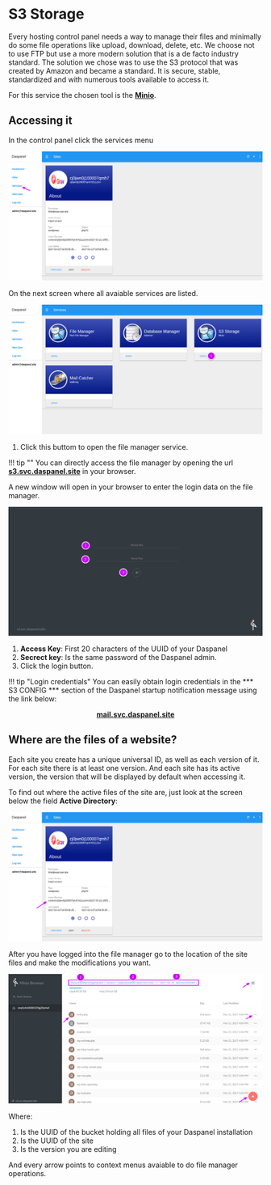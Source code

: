 # S3 Storage

Every hosting control panel needs a way to manage their files and minimally do some 
file operations like upload, download, delete, etc. We choose not to use FTP but use a 
more modern solution that is a de facto industry standard. The solution we chose 
was to use the S3 protocol that was created by Amazon and became a standard. 
It is secure, stable, standardized and with numerous tools available to access it.

For this service the chosen tool is the <b><a href="https://minio.io/" target="_blank">Minio</a></b>.

## Accessing it

In the control panel click the services menu

[![Daspanel services menu](/img/services-menu.png)](/img/services-menu.png)

On the next screen where all avaiable services are listed.

[![Daspanel services filemanager](img/open-s3-storage.png)](img/open-s3-storage.png)

1. Click this buttom to open the file manager service.

!!! tip ""
    You can directly access the file manager by opening the url 
    <b><a href="http://s3.svc.daspanel.site" target="_blank">s3.svc.daspanel.site</a></b>
    in your browser.

A new window will open in your browser to enter the login data on the file manager. 

[![Daspanel filemanager login](img/s3filemanager-login.png)](img/s3filemanager-login.png)

1. **Access Key**: First 20 characters of the UUID of your Daspanel
2. **Secrect key**: Is the same password of the Daspanel admin.
3. Click the login button.

!!! tip "Login credentials"
    You can easily obtain login credentials in the *** S3 CONFIG *** section of 
    the Daspanel startup notification message using the link below:
    <p align="center">
        <b><a href="http://mail.svc.daspanel.site" target="_blank">mail.svc.daspanel.site</a></b><br>
    </p>

## Where are the files of a website?

Each site you create has a unique universal ID, as well as each version of it. 
For each site there is at least one version. And each site has its active version, 
the version that will be displayed by default when accessing it.

To find out where the active files of the site are, just look at the screen below 
the field **Active Directory**:

[![Daspanel filemanager sitedir](img/filemanager-sitedir.png)](img/filemanager-sitedir.png)

After you have logged into the file manager go to the location of the site files 
and make the modifications you want.

[![Daspanel filemanager site](img/s3filemanager-sitefiles.png)](img/s3filemanager-sitefiles.png)

Where:

1. Is the UUID of the bucket holding all files of your Daspanel installation
2. Is the UUID of the site
3. Is the version you are editing

And every arrow points to context menus avaiable to do file manager operations.


